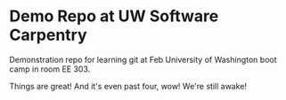 # Demo Repo at UW Software Carpentry

Demonstration repo for learning git at Feb University of
Washington boot camp in room EE 303.

Things are great! And it's even past four, wow! We're still awake!
